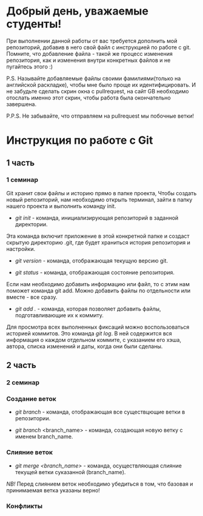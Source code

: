 # Добрый день, уважаемые студенты! 
  При выполнении данной работы от вас требуется дополнить мой репозиторий, добавив в него свой файл с инструкцией по работе с git. Помните, что добавление файла - такой же процесс изменения репозитория, как и изменения внутри конкретных файлов и не пугайтесь этого :)

  P.S. Называйте добавляемые файлы своими фамилиями(только на английской раскладке), чтобы мне было проще их идентифицировать. И не забудьте сделать скрин окна с pullrequest, на сайт GB необходимо отослать именно этот скрин, чтобы работа была окончательно завершена.

  P.P.S. Не забывайте, что отправляем на pullrequest мы побочные ветки!

 # Инструкция по работе c Git
## 1 часть
### 1 семинар
Git хранит свои файлы и историю прямо в папке  проекта, Чтобы создать новый репозиторий, нам необходимо открыть терминал, зайти в папку нашего проекта и выполнить команду init. 

* *git init* - команда, инициализирующая репозиторий в заданной директории.

Эта команда включит приложение в этой конкретной папке и создаст скрытую директорию .git, где будет храниться история репозитория и настройки.

* *git version* - команда, отображающая текущую версию git.

* *git status* - команда, отображающая состояние репозитория.

Если нам необходимо добавить информацию или файл, то с этим нам поможет команда git add. Можно добавить файлы по отдельности или вместе - все сразу.

* *git add .* - команда, которая позволяет добавить файлы, подготавливающие их к коммиту.

Для просмотра всех выполненных фиксаций можно воспользоваться историей коммитов. Это команда *git log*.
В ней содержится вся информация  о каждом отдельном коммите, с указанием его хэша, автора, списка изменений и даты, когда они были сделаны.

## 2 часть
### 2 семинар
### Создание веток

* *git branch* - команда, отображающая все существцющие ветки в репозитории.

* *git branch* <branch_name> - команда, создающая новую ветку с именем branch_name.

### Слияние веток

* *git merge <branch_name>* - команда, осуществляющая слияние текущей ветки суказанной (branch_name).

_*NB!*_ Перед слиянием веток необходимо убедиться в том, что базовая и принимаемая ветка указаны верно!

### Конфликты
